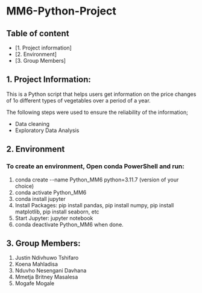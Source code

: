 # MM6-Python-Project
## Table of content
* [1. Project information]
* [2. Environment]
* [3. Group Members]

## 1. Project Information:
This is a Python script that helps users get information on the price changes of 1o different types of vegetables over a period of a year. 

The following steps were used to ensure the reliability of the information;
+ Data cleaning
+ Exploratory Data Analysis

  
## 2. Environment
### To create an environment, Open  conda PowerShell and run:
1. conda create --name Python_MM6 python=3.11.7 (version of your choice)
2. conda activate Python_MM6
3. conda install jupyter
4. Install Packages: pip install pandas, pip install numpy, pip install matplotlib, pip install seaborn, etc     
5. Start Jupyter: jupyter notebook
6. conda deactivate Python_MM6 when done.

## 3. Group Members:
1. Justin Ndivhuwo Tshifaro
2. Koena	Mahladisa
3. Nduvho	Nesengani Davhana
4. Mmetja Britney	Masalesa
5. Mogafe	Mogale
